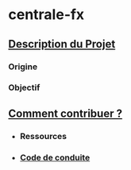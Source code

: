 # centrale-fx

## [Description du Projet](https://github.com/alvachon/centrale-fx/blob/main/README.md)
### Origine
### Objectif
## [Comment contribuer ?](https://github.com/alvachon/centrale-fx/blob/main/CONTRIBUTING.md)
* ### Ressources
* ### [Code de conduite](https://github.com/alvachon/centrale-fx/blob/main/CODE_OF_CONDUCT.md)
